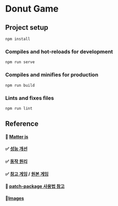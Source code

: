 # Donut Game

## Project setup
```
npm install
```

### Compiles and hot-reloads for development
```
npm run serve
```

### Compiles and minifies for production
```
npm run build
```

### Lints and fixes files
```
npm run lint
```

## Reference
#### 🚩 [Matter js](https://brm.io/matter-js/)
#### ✅ [성능 개선](https://original.donga.com/inside/article/all/82/3589729/1)
#### ✅ [동작 원리](https://funes-days.com/dev/make-game-to-matter-js)
#### ✅ [참고 게임](https://github.com/liyupi/daxigua](https://github.com/choshinyoung/watermelon)) / [원본 게임](https://github.com/liyupi/daxigua)
#### 🚩 [patch-package 사용법 참고](https://velog.io/@goodenough/patch-package-%EC%98%A4%ED%94%88%EC%86%8C%EC%8A%A4-%EB%9D%BC%EC%9D%B4%EB%B8%8C%EB%9F%AC%EB%A6%AC-%EA%B0%84%EB%8B%A8%ED%95%98%EA%B2%8C-%EC%BB%A4%EC%8A%A4%ED%85%80%ED%95%98%EA%B8%B0)
#### 🚩[Images](https://www.flaticon.com/kr/)
